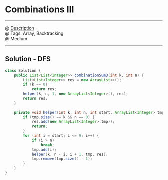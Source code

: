 # Combinations III
------------------
@ [Description](https://leetcode.com/problems/combination-sum-iii/)  
@ Tags: Array, Backtracking   
@ Medium

------------------
## Solution - DFS
```java
class Solution {
    public List<List<Integer>> combinationSum3(int k, int n) {
        List<List<Integer>> res = new ArrayList<>();
        if (k == 0)
            return res;
        helper(k, n, 1, new ArrayList<Integer>(), res);
        return res;
    }
    
    private void helper(int k, int n, int start, ArrayList<Integer> tmp, List<List<Integer>> res) {
        if (tmp.size() == k && n == 0) {
            res.add(new ArrayList<Integer>(tmp));
            return;
        }
        for (int i = start; i <= 9; i++) {
            if (i > n)
                break;
            tmp.add(i);
            helper(k, n - i, i + 1, tmp, res);
            tmp.remove(tmp.size() - 1);
        }
    }
}
```
